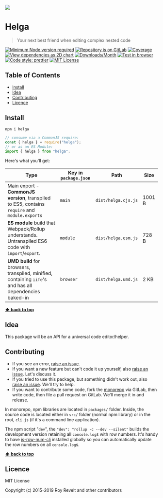 ![](https://glcdn.githack.com/codsen/codsen/raw/master/packages/helga/media/logo.png)

# Helga

> Your next best friend when editing complex nested code

[![Minimum Node version required][node-img]][node-url]
[![Repository is on GitLab][gitlab-img]][gitlab-url]
[![Coverage][cov-img]][cov-url]
[![View dependencies as 2D chart][deps2d-img]][deps2d-url]
[![Downloads/Month][downloads-img]][downloads-url]
[![Test in browser][runkit-img]][runkit-url]
[![Code style: prettier][prettier-img]][prettier-url]
[![MIT License][license-img]][license-url]

## Table of Contents

- [Install](#install)
- [Idea](#idea)
- [Contributing](#contributing)
- [Licence](#licence)

## Install

```bash
npm i helga
```

```js
// consume via a CommonJS require:
const { helga } = require("helga");
// or as an ES Module:
import { helga } from "helga";
```

Here's what you'll get:

| Type                                                                                                    | Key in `package.json` | Path                | Size   |
| ------------------------------------------------------------------------------------------------------- | --------------------- | ------------------- | ------ |
| Main export - **CommonJS version**, transpiled to ES5, contains `require` and `module.exports`          | `main`                | `dist/helga.cjs.js` | 1001 B |
| **ES module** build that Webpack/Rollup understands. Untranspiled ES6 code with `import`/`export`.      | `module`              | `dist/helga.esm.js` | 728 B  |
| **UMD build** for browsers, transpiled, minified, containing `iife`'s and has all dependencies baked-in | `browser`             | `dist/helga.umd.js` | 2 KB   |

**[⬆ back to top](#)**

## Idea

This package will be an API for a universal code editor/helper.

## Contributing

- If you see an error, [raise an issue](<https://gitlab.com/codsen/codsen/issues/new?issue[title]=helga%20package%20-%20put%20title%20here&issue[description]=**Which%20package%20is%20this%20issue%20for**%3A%20%0Ahelga%0A%0A**Describe%20the%20issue%20(if%20necessary)**%3A%20%0A%0A%0A%2Fassign%20%40revelt>).
- If you want a new feature but can't code it up yourself, also [raise an issue](<https://gitlab.com/codsen/codsen/issues/new?issue[title]=helga%20package%20-%20put%20title%20here&issue[description]=**Which%20package%20is%20this%20issue%20for**%3A%20%0Ahelga%0A%0A**Describe%20the%20issue%20(if%20necessary)**%3A%20%0A%0A%0A%2Fassign%20%40revelt>). Let's discuss it.
- If you tried to use this package, but something didn't work out, also [raise an issue](<https://gitlab.com/codsen/codsen/issues/new?issue[title]=helga%20package%20-%20put%20title%20here&issue[description]=**Which%20package%20is%20this%20issue%20for**%3A%20%0Ahelga%0A%0A**Describe%20the%20issue%20(if%20necessary)**%3A%20%0A%0A%0A%2Fassign%20%40revelt>). We'll try to help.
- If you want to contribute some code, fork the [monorepo](https://gitlab.com/codsen/codsen/) via GitLab, then write code, then file a pull request on GitLab. We'll merge it in and release.

In monorepo, npm libraries are located in `packages/` folder. Inside, the source code is located either in `src/` folder (normal npm library) or in the root, `cli.js` (if it's a command line application).

The npm script "`dev`", the `"dev": "rollup -c --dev --silent"` builds the development version retaining all `console.log`s with row numbers. It's handy to have [js-row-num-cli](https://www.npmjs.com/package/js-row-num-cli) installed globally so you can automatically update the row numbers on all `console.log`s.

**[⬆ back to top](#)**

## Licence

MIT License

Copyright (c) 2015-2019 Roy Revelt and other contributors

[node-img]: https://img.shields.io/node/v/helga.svg?style=flat-square&label=works%20on%20node
[node-url]: https://www.npmjs.com/package/helga
[gitlab-img]: https://img.shields.io/badge/repo-on%20GitLab-brightgreen.svg?style=flat-square
[gitlab-url]: https://gitlab.com/codsen/codsen/tree/master/packages/helga
[cov-img]: https://img.shields.io/badge/coverage-100%25-brightgreen.svg?style=flat-square
[cov-url]: https://gitlab.com/codsen/codsen/tree/master/packages/helga
[deps2d-img]: https://img.shields.io/badge/deps%20in%202D-see_here-08f0fd.svg?style=flat-square
[deps2d-url]: http://npm.anvaka.com/#/view/2d/helga
[downloads-img]: https://img.shields.io/npm/dm/helga.svg?style=flat-square
[downloads-url]: https://npmcharts.com/compare/helga
[runkit-img]: https://img.shields.io/badge/runkit-test_in_browser-a853ff.svg?style=flat-square
[runkit-url]: https://npm.runkit.com/helga
[prettier-img]: https://img.shields.io/badge/code_style-prettier-ff69b4.svg?style=flat-square
[prettier-url]: https://prettier.io
[license-img]: https://img.shields.io/badge/licence-MIT-51c838.svg?style=flat-square
[license-url]: https://gitlab.com/codsen/codsen/blob/master/LICENSE
